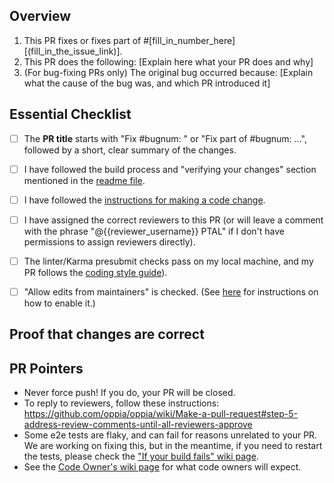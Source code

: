 ## Overview
<!--
READ ME FIRST:
Please answer *all* questions below and check off every point from the Essential Checklist!
If there is no corresponding issue number, fill in N/A where it says [fill_in_number_here] below in 1.
-->

1. This PR fixes or fixes part of #[fill_in_number_here][(fill_in_the_issue_link)].
2. This PR does the following: [Explain here what your PR does and why]
3. (For bug-fixing PRs only) The original bug occurred because: [Explain what
   the cause of the bug was, and which PR introduced it]

## Essential Checklist

- [ ] The **PR title** starts with "Fix #bugnum: " or "Fix part of #bugnum: ...", followed by a short, clear summary of the changes.
- [ ] I have followed the build process and "verifying your changes" section mentioned in the [readme file](https://github.com/oppia/guppy/blob/master/README.md).
- [ ] I have followed the [instructions for making a code change](https://github.com/oppia/oppia/wiki/Make-a-pull-request).
- [ ] I have assigned the correct reviewers to this PR (or will leave a comment with the phrase "@{{reviewer_username}} PTAL" if I don't have permissions to assign reviewers directly).
- [ ] The linter/Karma presubmit checks pass on my local machine, and my PR follows the [coding style guide](https://github.com/oppia/oppia/wiki/Coding-style-guide)).
- [ ] "Allow edits from maintainers" is checked. (See [here](https://help.github.com/en/github/collaborating-with-issues-and-pull-requests/allowing-changes-to-a-pull-request-branch-created-from-a-fork) for instructions on how to enable it.)


## Proof that changes are correct

<!--
Add videos/screenshots of the running development server with changes you made in the
`package.json` file to test Guppy changes and simultaneously test the interaction that uses Guppy,
first by creating them and then checking them in the preview tab of the exploration editor,
and please keep the developer console open in the meanwhile so that we can be assured
that changes are not causing any errors.

To be specific, your proof video should cover the following points:
 1. `package.json` file with running development server
 2. Creating the interaction while keeping the developer console open.
 3. Previewing the interaction while keeping the developer console open.

When you make updates to the PR, please update these videos/screenshots as well.
You can remove videos/screenshots from previous versions of the PR.

The above should be done for all PRs, including short ones (e.g., a single-line change).
However, if the changes in your PRs are autogenerated via a script and you cannot
provide proof for the changes, then please leave a comment "No proof of changes
needed because {{Reason}}" and remove all the sections below.-->

## PR Pointers

- Never force push! If you do, your PR will be closed.
- To reply to reviewers, follow these instructions: https://github.com/oppia/oppia/wiki/Make-a-pull-request#step-5-address-review-comments-until-all-reviewers-approve
- Some e2e tests are flaky, and can fail for reasons unrelated to your PR. We are working on fixing this, but in the meantime, if you need to restart the tests, please check the ["If your build fails" wiki page](https://github.com/oppia/oppia/wiki/If-CI-checks-fail-on-your-PR).
- See the [Code Owner's wiki page](https://github.com/oppia/oppia/wiki/Oppia's-code-owners-and-checks-to-be-carried-out-by-developers) for what code owners will expect.
